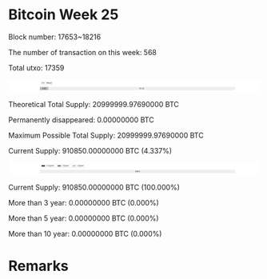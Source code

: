 # Bitcoin Week 25

Block number: 17653~18216

The number of transaction on this week: 568

Total utxo: 17359

![](../images/mined_week25.png)

Theoretical Total Supply: 20999999.97690000 BTC

Permanently disappeared: 0.00000000 BTC

Maximum Possible Total Supply: 20999999.97690000 BTC

Current Supply: 910850.00000000 BTC (4.337%)

![](../images/year_week25.png)


Current Supply: 910850.00000000 BTC (100.000%)

More than 3 year: 0.00000000 BTC (0.000%)

More than 5 year: 0.00000000 BTC (0.000%)

More than 10 year: 0.00000000 BTC (0.000%)

# Remarks

